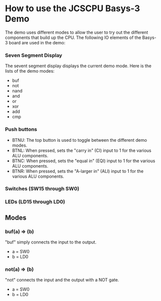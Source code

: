 # How to use the JCSCPU Basys-3 Demo

The demo uses different modes to allow the user to try out the different components that build up the CPU. The following IO elements of the Basys-3 board are used in the demo:

### Seven Segment Display
The sevent segment display displays the current demo mode. Here is the lists of the demo modes:
* buf
* not
* nand
* and
* or
* xor
* add
* cmp

### Push buttons
* BTNU: The top button is used to toggle between the different demo modes.
* BTNL: When pressed, sets the "carry in" (CI) input to 1 for the various ALU components.
* BTNC: When pressed, sets the "equal in" (EQI) input to 1 for the various ALU components.
* BTNR: When pressed, sets the "A-larger in" (ALI) input to 1 for the various ALU components.

### Switches (SW15 through SW0)

### LEDs (LD15 through LD0)

## Modes

### buf(a) => (b)
"buf" simply connects the input to the output.
* a = SW0
* b = LD0

### not(a) => (b)
"not" connects the input and the output with a NOT gate.
* a = SW0
* b = LD0
